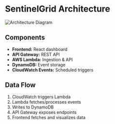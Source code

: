 # SentinelGrid Architecture

![Architecture Diagram](https://user-images.githubusercontent.com/yourusername/architecture-diagram.png)

## Components
- **Frontend:** React dashboard
- **API Gateway:** REST API
- **AWS Lambda:** Ingestion & API
- **DynamoDB:** Event storage
- **CloudWatch Events:** Scheduled triggers

## Data Flow
1. CloudWatch triggers Lambda
2. Lambda fetches/processes events
3. Writes to DynamoDB
4. API Gateway exposes endpoints
5. Frontend fetches and visualizes data

